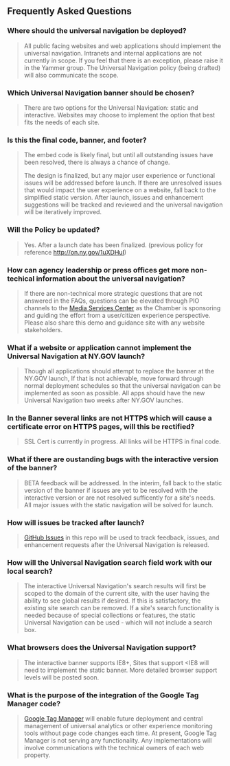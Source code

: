 ## Frequently Asked Questions

### Where should the universal navigation be deployed?
> All public facing websites and web applications should implement the universal navigation. Intranets and internal applications are not currently in scope.  If you feel that there is an exception, please raise it in the Yammer group.  The Universal Navigation policy (being drafted) will also communicate the scope.

### Which Universal Navigation banner should be chosen?
> There are two options for the Universal Navigation: static and interactive. Websites may choose to implement the option that best fits the needs of each site. 

### Is this the final code, banner, and footer?
> The embed code is likely final, but until all outstanding issues have been resolved, there is always a chance of change.
>
> The design is finalized, but any major user experience or functional issues will be addressed before launch. If there are unresolved issues that would impact the user experience on a website, fall back to the simplified static version. After launch, issues and enhancement suggestions will be tracked and reviewed and the universal navigation will be iteratively improved. 

### Will the Policy be updated?
> Yes. After a launch date has been finalized. (previous policy for reference http://on.ny.gov/1uXDHuI)

### How can agency leadership or press offices get more non-techical information about the universal navigation?
> If there are non-technical more strategic questions that are not answered in the FAQs, questions can be elevated through PIO channels to the [Media Services Center](http://www.ogs.ny.gov/Core/MSC/) as the Chamber is sponsoring and guiding the effort from a user/citizen experience perspective. Please also share this demo and guidance site with any website stakeholders.

### What if a website or application cannot implement the Universal Navigation at NY.GOV launch?
> Though all applications should attempt to replace the banner at the NY.GOV launch, If that is not achievable, move forward through normal deployment schedules so that the universal navigation can be implemented as soon as possible.  All apps should have the new Universal Navigation two weeks after NY.GOV launches.

### In the Banner several links are not HTTPS which will cause a certificate error on HTTPS pages, will this be rectified?
> SSL Cert is currently in progress. All links will be HTTPS in final code.



### What if there are oustanding bugs with the interactive version of the banner?
> BETA feedback will be addressed. In the interim, fall back to the static version of the banner if issues are yet to be resolved with the interactive version or are not resolved sufficently for a site's needs. All major issues with the static navigation will be solved for launch.

### How will issues be tracked after launch?
> [GitHub Issues](https://github.com/nys-its/universal-navigation/issues) in this repo will be used to track feedback, issues, and enhancement requests after the Universal Navigation is released.

### How will the Universal Navigation search field work with our local search?
> The interactive Universal Navigation's search results will first be scoped to the domain of the current site, with the user having the ability to see global results if desired. If this is satisfactory, the existing site search can be removed. If a site's search functionality is needed because of special collections or features, the static Universal Navigation can be used - which will not include a search box.



### What browsers does the Universal Navigation support?
> The interactive banner supports IE8+, Sites that support <IE8 will need to implement the static banner. More detailed browser support levels will be posted soon.

### What is the purpose of the integration of the Google Tag Manager code?
> [Google Tag Manager](http://www.google.com/tagmanager/faq.html) will enable future deployment and central management of universal analytics or other experience monitoring tools without page code changes each time. At present, Google Tag Manager is not serving any functionality. Any implementations will involve communications with the technical owners of each web property. 
